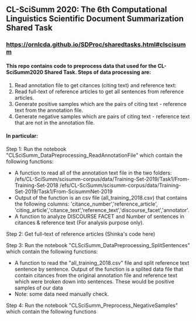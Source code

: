 
## CL-SciSumm 2020: The 6th Computational Linguistics Scientific Document Summarization Shared Task
### https://ornlcda.github.io/SDProc/sharedtasks.html#clscisumm

#### This repo contains code to preprocess data that used for the CL-SciSumm2020 Shared Task. Steps of data processing are:
1. Read annotation file to get citances (citing text) and reference text:
2. Read full-text of reference articles to get all sentences from reference articles.
3. Generate positive samples which are the pairs of citing text - reference text from the annotation file. 
4. Generate negative samples which are pairs of citing text - reference text that are not in the annotation file.

#### In particular:
Step 1: Run the notebook "CLSciSumm_DataPreprocessing_ReadAnnotationFile" which contain the following functions:
  + A function to read all of the annotation text file in the two folders: 
      /efs/CL-SciSumm/scisumm-corpus/data/Training-Set-2019/Task1/From-Training-Set-2018
      /efs/CL-SciSumm/scisumm-corpus/data/Training-Set-2019/Task1/From-ScisummNet-2019
  + Output of the function is an csv file (all_training_2018.csv) that contains the following columns: 'citance_number','reference_article', 'citing_article','citance_text','reference_text','discourse_facet','annotator'.
  + A function to analyze DISCOURSE FACET and Number of sentences in citances & reference text (For analysis purpose only). 
  
 Step 2: Get full-text of reference articles (Shinka's code here)
 
 Step 3: Run the notebook "CLSciSumm_DataPreprocessing_SplitSentences" which contain the following functions:
  + A function to read the "all_training_2018.csv" file and split reference text sentence by sentence. Output of the function is a splited data file that contain citances from the original annotation file and reference text which were broken down into sentences. These would be positive samples of our data
  + Note: some data need manually check. 
  
  Step 4: Run the notebook "CLSciSumm_Preprocess_NegativeSamples" which contain the following functions
